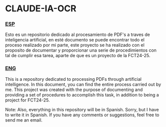 # CLAUDE-IA-OCR

### [ESP](docs/esp.md)
Esto es un repositorio dedicado al procesamiento de PDF's a traves de inteligencia artificial, en esté documento se puede encontrar todo el proceso realizado por mi parte, este proyecto se ha realizado con el proposito de documentar y proporcionar una serie de procedimientos con tal de cumplir esa tarea, aparte de que es un proyecto de la FCT24-25.

### [ENG](docs/eng.md)
This is a repository dedicated to processing PDFs through artificial intelligence. In this document, you can find the entire process carried out by me. This project was created with the purpose of documenting and providing a set of procedures to accomplish this task, in addition to being a project for FCT24-25.

Note: Also, everything in this repository will be in Spanish. Sorry, but I have to write it in Spanish. If you have any comments or suggestions, feel free to send me an email.

